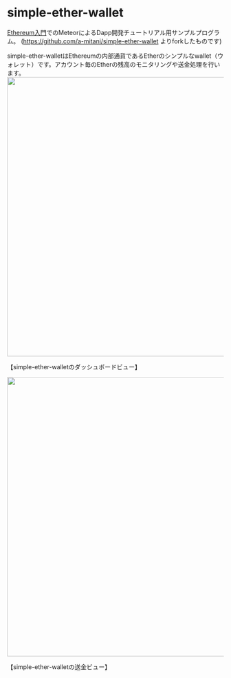 # simple-ether-wallet
[Ethereum入門](http://book.ethereum-jp.net/)でのMeteorによるDapp開発チュートリアル用サンプルプログラム。
(https://github.com/a-mitani/simple-ether-wallet よりforkしたものです)

simple-ether-walletはEthereumの内部通貨であるEtherのシンプルなwallet（ウォレット）です。アカウント毎のEtherの残高のモニタリングや送金処理を行います。
<img src="http://book.ethereum-jp.net/meteor_dapp/00_img/dashboard_view.png" width="650">

【simple-ether-walletのダッシュボードビュー】

<img src="http://book.ethereum-jp.net/meteor_dapp/00_img/send_view.png" width="650">

【simple-ether-walletの送金ビュー】

